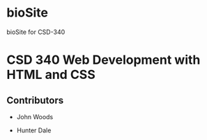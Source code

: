 # bioSite
bioSite for CSD-340
<h1> CSD 340 Web Development with HTML and CSS </h1>
<h2> Contributors </h2>
<ul><li>John Woods</li></ul>
<ul><li>Hunter Dale</li></ul>
